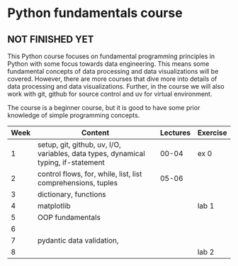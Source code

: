 # Python fundamentals course

## NOT FINISHED YET

This Python course focuses on fundamental programming principles in Python with some focus towards data engineering. This means some fundamental concepts of data processing and data visualizations will be covered. However, there are more courses that dive more into details of data processing and data visualizations. Further, in the course we will also work with git, github for source control and uv for virtual environment.

The course is a beginner course, but it is good to have some prior knowledge of simple programming concepts.

| **Week** | **Content**                                                                        | **Lectures** | **Exercise** |
| -------- | ---------------------------------------------------------------------------------- | ------------ | ------------ |
| 1        | setup, git, github, uv, I/O, variables, data types, dynamical typing, if-statement | 00-04        | ex 0         |
| 2        | control flows, for, while, list, list comprehensions, tuples                       | 05-06        |              |
| 3        | dictionary, functions                                                              |              |              |
| 4        | matplotlib                                                                         |              | lab 1        |
| 5        | OOP fundamentals                                                                   |              |              |
| 6        |                                                                                    |              |              |
| 7        | pydantic data validation,                                                          |              |              |
| 8        |                                                                                    |              | lab 2        |
